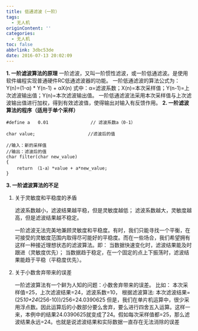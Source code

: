 ```yaml
---
title: 低通滤波（一阶）
tags:
  - 无人机
originContent: ''
categories:
  - 无人机
toc: false
abbrlink: 3dbc53de
date: 2016-07-13 20:02:09
---
```


**1. 一阶滤波算法的原理** 
一阶滤波，又叫一阶惯性滤波，或一阶低通滤波。是使用软件编程实现普通硬件RC低通滤波器的功能。 
一阶低通滤波的算法公式为：
                         Y(n)=(1-α) * Y(n-1) + αX(n) 
  式中：α=滤波系数；X(n)=本次采样值；Y(n-1)=上次滤波输出值；Y(n)=本次滤波输出值。 
一阶低通滤波法采用本次采样值与上次滤波输出值进行加权，得到有效滤波值，使得输出对输入有反馈作用。
 **2. 一阶滤波算法的程序（适用于单个采样）**


```
#define a   0.01                // 滤波系数a（0-1）  
 
char value;                    //滤波后的值 

//输入：新的采样值
//输出：滤波后的值
char filter(char new_value)   
{     
    return （1-a）*value + a*new_value;  
}  
```
**3. 一阶滤波算法的不足** 

1. 关于灵敏度和平稳度的矛盾 
   
      滤波系数越小，滤波结果越平稳，但是灵敏度越低；
      滤波系数越大，灵敏度越高，但是滤波结果越不稳定。

     一阶滤波无法完美地兼顾灵敏度和平稳度。有时，我们只能寻找一个平衡，在可接受的灵敏度范围内取得尽可能好的平稳度。而在一些场合，我们希望拥有这样一种接近理想状态的滤波算法。即：
     当数据快速变化时，滤波结果能及时跟进（灵敏度优先）；
     当数据趋于稳定，在一个固定的点上下振荡时，滤波结果能趋于平稳（平稳度优先）。

2. 关于小数舍弃带来的误差 

   一阶滤波算法有一个鲜为人知的问题：小数舍弃带来的误差。 比如： 本次采样值=25，上次滤波结果=24，滤波系数=10， 根据滤波算法:
      本次滤波结果=(25*10+24*(256-10))/256=24.0390625 
   但是，我们在单片机运算中，很少采用浮点数。因此运算后的小数部分要么舍弃，要么进行四舍五入运算。这样一来，本例中的结果24.0390625就变成了24。假如每次采样值都=25，那么滤波结果永远=24。也就是说滤波结果和实际数据一直存在无法消除的误差